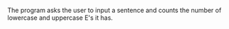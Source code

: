 The program asks the user to input a sentence and counts the number of lowercase and uppercase E's it has. 
